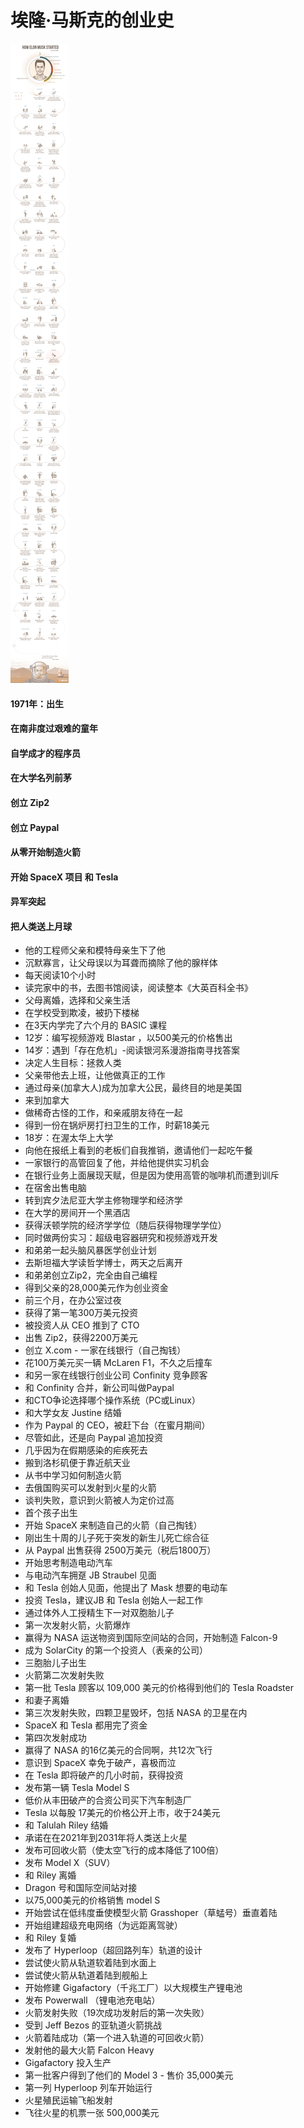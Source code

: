 # 埃隆·马斯克的创业史

![](elonMusk.png)

#### 1971年：出生

#### 在南非度过艰难的童年

#### 自学成才的程序员

#### 在大学名列前茅

#### 创立 Zip2

#### 创立 Paypal

#### 从零开始制造火箭

#### 开始 SpaceX 项目 和 Tesla

#### 异军突起

#### 把人类送上月球

- 他的工程师父亲和模特母亲生下了他
- 沉默寡言，让父母误以为耳聋而摘除了他的腺样体
- 每天阅读10个小时
- 读完家中的书，去图书馆阅读，阅读整本《大英百科全书》
- 父母离婚，选择和父亲生活
- 在学校受到欺凌，被扔下楼梯
- 在3天内学完了六个月的 BASIC 课程
- 12岁：编写视频游戏 Blastar ，以500美元的价格售出
- 14岁：遇到「存在危机」-阅读银河系漫游指南寻找答案
- 决定人生目标：拯救人类
- 父亲带他去上班，让他做真正的工作
- 通过母亲(加拿大人)成为加拿大公民，最终目的地是美国
- 来到加拿大
- 做稀奇古怪的工作，和亲戚朋友待在一起
- 得到一份在锅炉房打扫卫生的工作，时薪18美元
- 18岁：在渥太华上大学
- 向他在报纸上看到的老板们自我推销，邀请他们一起吃午餐
- 一家银行的高管回复了他，并给他提供实习机会
- 在银行业务上面展现天赋，但是因为使用高管的咖啡机而遭到训斥
- 在宿舍出售电脑
- 转到宾夕法尼亚大学主修物理学和经济学
- 在大学的房间开一个黑酒店
- 获得沃顿学院的经济学学位（随后获得物理学学位）
- 同时做两份实习：超级电容器研究和视频游戏开发
- 和弟弟一起头脑风暴医学创业计划
- 去斯坦福大学读哲学博士，两天之后离开
- 和弟弟创立Zip2，完全由自己编程
- 得到父亲的28,000美元作为创业资金
- 前三个月，在办公室过夜
- 获得了第一笔300万美元投资
- 被投资人从 CEO 推到了 CTO
- 出售 Zip2，获得2200万美元
- 创立 X.com - 一家在线银行（自己掏钱）
- 花100万美元买一辆 McLaren F1，不久之后撞车
- 和另一家在线银行创业公司 Confinity 竞争顾客
- 和 Confinity 合并，新公司叫做Paypal
- 和CTO争论选择哪个操作系统（PC或Linux）
- 和大学女友 Justine 结婚
- 作为 Paypal 的 CEO，被赶下台（在蜜月期间）
- 尽管如此，还是向 Paypal 追加投资
- 几乎因为在假期感染的疟疾死去
- 搬到洛杉矶便于靠近航天业
- 从书中学习如何制造火箭
- 去俄国购买可以发射到火星的火箭
- 谈判失败，意识到火箭被人为定价过高
- 首个孩子出生
- 开始 SpaceX 来制造自己的火箭（自己掏钱）
- 刚出生十周的儿子死于突发的新生儿死亡综合征
- 从 Paypal 出售获得 2500万美元（税后1800万）
- 开始思考制造电动汽车
- 与电动汽车拥趸 JB Straubel 见面
- 和 Tesla 创始人见面，他提出了 Mask 想要的电动车
- 投资 Tesla，建议JB 和 Tesla 创始人一起工作
- 通过体外人工授精生下一对双胞胎儿子
- 第一次发射火箭，火箭爆炸
- 赢得为 NASA 运送物资到国际空间站的合同，开始制造 Falcon-9
- 成为 SolarCity 的第一个投资人（表亲的公司）
- 三胞胎儿子出生
- 火箭第二次发射失败
- 第一批 Tesla 顾客以 109,000 美元的价格得到他们的 Tesla Roadster
- 和妻子离婚
- 第三次发射失败，四颗卫星毁坏，包括 NASA 的卫星在内
- SpaceX 和 Tesla 都用完了资金
- 第四次发射成功
- 赢得了 NASA 的16亿美元的合同啊，共12次飞行
- 意识到 SpaceX 幸免于破产，喜极而泣
- 在 Tesla 即将破产的几小时前，获得投资
- 发布第一辆 Tesla Model S
- 低价从丰田破产的合资公司买下汽车制造厂
- Tesla 以每股 17美元的价格公开上市，收于24美元
- 和 Talulah Riley 结婚
- 承诺在在2021年到2031年将人类送上火星
- 发布可回收火箭（使太空飞行的成本降低了100倍）
- 发布 Model X（SUV）
- 和 Riley 离婚
- Dragon 号和国际空间站对接
- 以75,000美元的价格销售 model S
- 开始尝试在低纬度垂使模型火箭 Grasshoper（草蜢号）垂直着陆
- 开始组建超级充电网络（为远距离驾驶）
- 和 Riley 复婚
- 发布了 Hyperloop（超回路列车）轨道的设计
- 尝试使火箭从轨道软着陆到水面上
- 尝试使火箭从轨道着陆到舰船上
- 开始修建 Gigafactory（千兆工厂）以大规模生产锂电池
- 发布 Powerwall （锂电池充电站）
- 火箭发射失败（19次成功发射后的第一次失败）
- 受到 Jeff Bezos 的亚轨道火箭挑战
- 火箭着陆成功（第一个进入轨道的可回收火箭）
- 发射他的最大火箭 Falcon Heavy
- Gigafactory 投入生产
- 第一批客户得到了他们的 Model 3 - 售价 35,000美元
- 第一列 Hyperloop 列车开始运行
- 火星殖民运输飞船发射
- 飞往火星的机票一张 500,000美元
